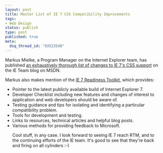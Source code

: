 ```yaml
--- 
layout: post
title: Master List of IE 7 CSS Compatibility Improvements
tags: 
- Web Design
status: publish
type: post
published: true
meta: 
  dsq_thread_id: "93523548"
---
```

Markus Mielke, a Program Manager on the Internet Explorer team, has published <a href="http://blogs.msdn.com/ie/archive/2006/08/22/712830.aspx">an exhaustively thorough list of changes to IE 7's CSS support</a> on the IE Team blog on MSDN.

  Markus also makes mention of the <a href="http://www.microsoft.com/downloads/details.aspx?familyid=D13EE10D-2718-47F1-AA86-1E32D526383D&displaylang=en">IE 7 Readiness Toolkit</a>, which provides:
  <ul>
  <li>Pointer to the latest publicly available build of Internet Explorer 7.</li>
  <li>Developer Checklist including new features and changes of interest to application and web developers should be aware of.</li>
  <li>Testing guidance and tips for isolating and identifying a particular compatibility problem.</li>
  <li>Tools for development and testing.</li>
  <li>Links to resources, technical articles and helpful blog posts.</li>
  <li>Various methods for providing feedback to Microsoft.</li>
  </ol>

  Cool stuff, in any case. I look forward to seeing IE 7 reach RTM, and to the continuing efforts of the IE team. It's good to see that they're back and firing on all cylinders :-)
